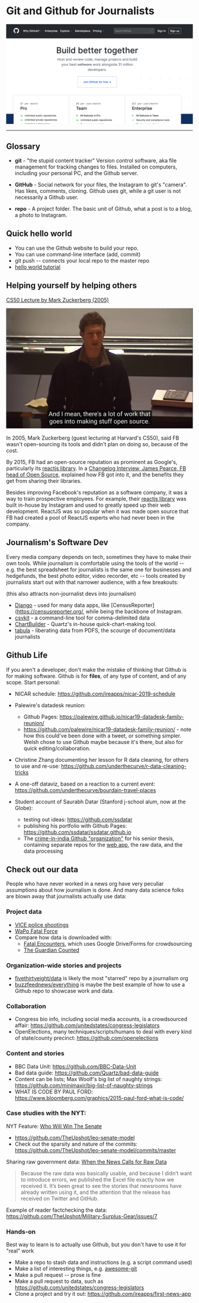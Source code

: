 # Git and Github for Journalists


<img src="images/github-intro.png" alt="">



-----------



## Glossary

- **git** - "the stupid content tracker" Version control software, aka file management for tracking changes to files. Installed on computers, including your personal PC, and the Github server.

- **GitHub** - Social network for your files, the Instagram to git's "camera". Has likes, comments, cloning. Github uses git, while a git user is not necessarily a Github user.

- **repo** - A project folder. The basic unit of Github, what a post is to a blog, a photo to Instagram.



## Quick hello world

- You can use the Github website to build your repo.
- You can use command-line interface (add, commit)
- git push -- connects your local repo to the master repo
- [hello world tutorial](https://guides.github.com/activities/hello-world/)


## Helping yourself by helping others


[CS50 Lecture by Mark Zuckerberg (2005)](https://www.youtube.com/watch?v=xFFs9UgOAlE)

<img src="images/zuck-oss-03.jpg" alt="">

In 2005, Mark Zuckerberg (guest lecturing at Harvard's CS50), said FB wasn't open-sourcing its tools and didn't plan on doing so, because of the cost.

By 2015, FB had an open-source reputation as prominent as Google's, particularly its [reactjs library](https://en.wikipedia.org/wiki/React_(JavaScript_library)). In a [Changelog Interview, James Pearce, FB head of Open Source](https://changelog.com/podcast/211), explained how FB got into it, and the benefits they get from sharing their libraries. 

Besides improving Facebook's reputation as a software company, it was a way to train prospective employees. For example, their [reactjs library](https://reactjs.org/) was built in-house by Instagram and used to greatly speed up their web development. ReactJS was so popular when it was made open source that FB had created a pool of ReactJS experts who had never been in the company.


## Journalism's Software Dev

Every media company depends on tech, sometimes they have to make their own tools. While journalism is comfortable using the tools of the world -- e.g. the best spreadsheet for journalists is the same one for businesses and hedgefunds, the best photo editor, video recorder, etc -- tools created by journalists start out with that narrower audience, with a few breakouts:

(this also attracts non-journalist devs into journalism)

- [Django](https://docs.djangoproject.com/en/2.1/) - used for many data apps, like [CensusReporter](https://censusreporter.org/, while being the backbone of Instagram.
- [csvkit](https://github.com/wireservice/csvkit) - a command-line tool for comma-delimited data
- [ChartBuilder](https://github.com/Quartz/Chartbuilder) - Quartz's in-house quick-chart-making tool.
- [tabula](https://github.com/tabulapdf/tabula) - liberating data from PDFS, the scourge of document/data journalists





## Github Life

If you aren't a developer, don't make the mistake of thinking that Github is for making software. Github is for **files**, of any type of content, and of any scope. Start personal:

- NICAR schedule: https://github.com/ireapps/nicar-2019-schedule
- Palewire's datadesk reunion:
    - Github Pages: https://palewire.github.io/nicar19-datadesk-family-reunion/
    - https://github.com/palewire/nicar19-datadesk-family-reunion/ - note how this could've been done with a tweet, or something simpler. Welsh chose to use Github maybe because it's there, but also for quick editing/collaboration.
- Christine Zhang documenting her lesson for R data cleaning, for others to use and re-use: https://github.com/underthecurve/r-data-cleaning-tricks
- A one-off dataviz, based on a reaction to a current event: https://github.com/underthecurve/bourdain-travel-places

- Student account of Saurabh Datar (Stanford j-school alum, now at the Globe):
    - testing out ideas: https://github.com/ssdatar
    - publishing his portfolio with Github Pages: https://github.com/ssdatar/ssdatar.github.io
    - The [crime-in-india Github "organization"](https://github.com/crime-in-india) for his senior thesis, containing separate repos for the [web app](https://crime-in-india.github.io/), the raw data, and the data processing


## Check out our data

People who have never worked in a news org have very peculiar assumptions about how journalism is done. And many data science folks are blown away that journalists actually use data:

### Project data

- [VICE police shootings](https://news.vice.com/en_us/article/a3jjpa/nonfatal-police-shootings-data)
- [WaPo Fatal Force](https://github.com/washingtonpost/data-police-shootings)
- Compare how data is downloaded with:
    - [Fatal Encounters](https://www.fatalencounters.org/spreadsheets/), which uses Google Drive/Forms for crowdsourcing
    - [The Guardian Counted](https://www.theguardian.com/us-news/ng-interactive/2015/jun/01/the-counted-police-killings-us-database)

### Organization-wide stories and projects

- [fivethirtyeight/data](https://github.com/fivethirtyeight/data) is likely the most "starred" repo by a journalism org
- [buzzfeednews/everything](https://github.com/BuzzFeedNews/everything) is maybe the best example of how to use a Github repo to showcase work and data.
 

### Collaboration

- Congress bio info, including social media accounts, is a crowdsourced affair: https://github.com/unitedstates/congress-legislators
- OpenElections, many techniques/scripts/humans to deal with every kind of state/county precinct: https://github.com/openelections


### Content and stories


- BBC Data Unit: https://github.com/BBC-Data-Unit
- Bad data guide: https://github.com/Quartz/bad-data-guide
- Content can be lists; Max Woolf's big list of naughty strings: https://github.com/minimaxir/big-list-of-naughty-strings
- WHAT IS CODE BY PAUL FORD: https://www.bloomberg.com/graphics/2015-paul-ford-what-is-code/


### Case studies with the NYT:

NYT Feature: [Who Will Win The Senate](http://web.archive.org/web/20140423110853/http://www.nytimes.com/newsgraphics/2014/senate-model/)

- https://github.com/TheUpshot/leo-senate-model
- Check out the sparsity and nature of the commits: https://github.com/TheUpshot/leo-senate-model/commits/master


Sharing raw government data: [When the News Calls for Raw Data](https://source.opennews.org/articles/when-news-calls-raw-data/)

> Because the raw data was basically usable, and because I didn’t want to introduce errors, we published the Excel file exactly how we received it. It’s been great to see the stories that newsrooms have already written using it, and the attention that the release has received on Twitter and GitHub.

Example of reader factchecking the data: https://github.com/TheUpshot/Military-Surplus-Gear/issues/7



### Hands-on 

Best way to learn is to actually use Github, but you don't have to use it for "real" work

- Make a repo to stash data and instructions (e.g. a script command used)
- Make a list of interesting things, e.g. [awesome-git](https://github.com/dictcp/awesome-git)
- Make a pull request -- prose is fine
- Make a pull request to data, such as https://github.com/unitedstates/congress-legislators
- Clone a project and try it out: https://github.com/ireapps/first-news-app
